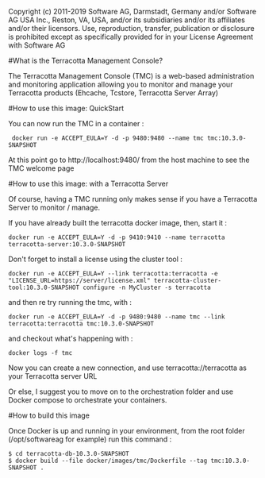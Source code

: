 Copyright (c) 2011-2019 Software AG, Darmstadt, Germany and/or Software AG USA Inc., Reston, VA, USA, and/or its subsidiaries and/or its affiliates and/or their licensors.
Use, reproduction, transfer, publication or disclosure is prohibited except as specifically provided for in your License Agreement with Software AG

#What is the Terracotta Management Console?

The Terracotta Management Console (TMC) is a web-based administration and monitoring application allowing you to monitor and manage your Terracotta products (Ehcache, Tcstore, Terracotta Server Array)

#How to use this image: QuickStart

You can now run the TMC in a container :

     docker run -e ACCEPT_EULA=Y -d -p 9480:9480 --name tmc tmc:10.3.0-SNAPSHOT

At this point go to http://localhost:9480/ from the host machine to see the TMC welcome page

#How to use this image: with a Terracotta Server

Of course, having a TMC running only makes sense if you have a Terracotta Server to monitor / manage.

If you have already built the terracotta docker image, then, start it :

    docker run -e ACCEPT_EULA=Y -d -p 9410:9410 --name terracotta terracotta-server:10.3.0-SNAPSHOT

Don't forget to install a license using the cluster tool :

    docker run -e ACCEPT_EULA=Y --link terracotta:terracotta -e "LICENSE_URL=https://server/license.xml" terracotta-cluster-tool:10.3.0-SNAPSHOT configure -n MyCluster -s terracotta

and then re try running the tmc, with :

    docker run -e ACCEPT_EULA=Y -d -p 9480:9480 --name tmc --link terracotta:terracotta tmc:10.3.0-SNAPSHOT

and checkout what's happening with :

    docker logs -f tmc

Now you can create a new connection, and use terracotta://terracotta as your Terracotta server URL

Or else, I suggest you to move on to the orchestration folder and use Docker compose to orchestrate your containers.

#How to build this image

Once Docker is up and running in your environment, from the root folder (/opt/softwareag for example) run this command :

    $ cd terracotta-db-10.3.0-SNAPSHOT
    $ docker build --file docker/images/tmc/Dockerfile --tag tmc:10.3.0-SNAPSHOT .